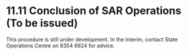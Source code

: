 # 11.11 Conclusion of SAR Operations (To be issued)

This procedure is still under development. In the interim, contact State Operations Centre on 8354 6924 for advice.